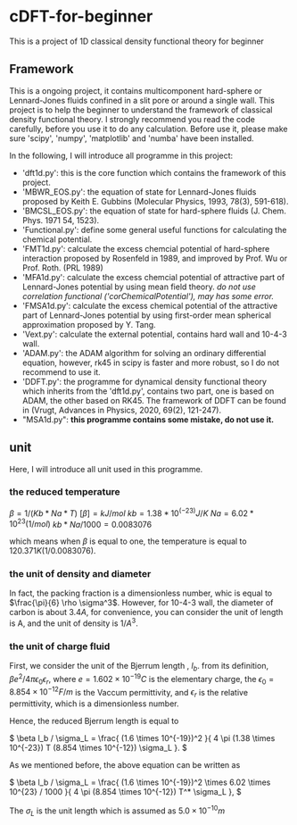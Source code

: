 # cDFT-for-beginner
This is a project of 1D classical density functional theory for beginner

## Framework

This is a ongoing project, it contains multicomponent hard-sphere or Lennard-Jones fluids confined in a slit pore or around a single wall.
This project is to help the beginner to understand the framework of classical density functional theory.
I strongly recommend you read the code carefully, before you use it to do any calculation. 
Before use it, please make sure 'scipy', 'numpy', 'matplotlib' and 'numba' have been installed.

In the following, I will introduce all programme in this project:
* 'dft1d.py': this is the core function which contains the framework of this project.
* 'MBWR_EOS.py': the equation of state for Lennard-Jones fluids proposed by Keith E. Gubbins (Molecular Physics, 1993, 78(3), 591-618).
* 'BMCSL_EOS.py': the equation of state for hard-sphere fluids (J. Chem. Phys. 1971 54, 1523).
* 'Functional.py': define some general useful functions for calculating the chemical potential.
* 'FMT1d.py': calculate the excess chemcial potential of hard-sphere interaction proposed by Rosenfeld in 1989, and improved by Prof. Wu or Prof. Roth. (PRL 1989)
* 'MFA1d.py': calculate the excess chemcial potential of attractive part of Lennard-Jones potential by using mean field theory. *do not use correlation functional ('corChemicalPotential'), may has some error.*
* 'FMSA1d.py': calculate the excess chemical potential of the attractive part of Lennard-Jones potential by using first-order mean spherical approximation proposed by Y. Tang.
* 'Vext.py': calculate the external potential, contains hard wall and 10-4-3 wall.
* 'ADAM.py': the ADAM algorithm for solving an ordinary differential equation, however, rk45 in scipy is faster and more robust, so I do not recommend to use it.
* 'DDFT.py': the programme for dynamical density functional theory which inherits from the 'dft1d.py', contains two part, one is based on ADAM, the other based on RK45. The framework of DDFT can be found in (Vrugt, Advances in Physics, 2020, 69(2), 121-247).
* "MSA1d.py": **this programme contains some mistake, do not use it.**

## unit 

Here, I will introduce all unit used in this programme.

### the reduced temperature

$\beta   = 1 / (Kb * Na * T)$
$[\beta] = kJ / mol$
$kb = 1.38 * 10^(-23) J/K$
$Na = 6.02 * 10^23 (1/mol)$
$kb * Na / 1000 = 0.0083076$

which means when $\beta$ is equal to one, the temperature is equal to $120.371K (1/0.0083076)$.

### the unit of density and diameter

In fact, the packing fraction is a dimensionless number, whic is equal to $\frac{\pi}{6} \rho \sigma^3$. 
However, for 10-4-3 wall, the diameter of carbon is about $3.4A$, for convenience, you can consider the unit of length is A, 
and the unit of density is $1/A^3$.

### the unit of charge fluid

First, we consider the unit of the Bjerrum length , $l_b$. from its definition, $\beta e^2 / 4 \pi \epsilon_0 \epsilon_r$,
where $e = 1.602 \times 10^{-19} C$ is the elementary charge, the $\epsilon_0 = 8.854\times 10^{-12} F/m$ is the Vaccum permittivity,
and $\epsilon_r$ is the relative permittivity, which is a dimensionless number.

Hence, the reduced Bjerrum length is equal to 

$
\beta l_b / \sigma_L = \frac{ (1.6 \times 10^{-19})^2 }{ 4 \pi (1.38 \times 10^{-23}) T (8.854 \times 10^{-12}) \sigma_L }.
$

As we mentioned before, the above equation can be written as 

$
\beta l_b / \sigma_L = \frac{ (1.6 \times 10^{-19})^2 \times 6.02 \times 10^{23} / 1000 }{ 4 \pi (8.854 \times 10^{-12}) T^* \sigma_L },
$

The $\sigma_L$ is the unit length which is assumed as $5.0\times10^{-10}m$

